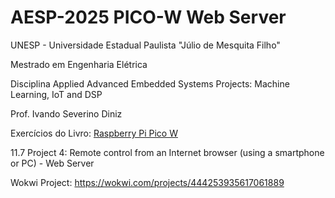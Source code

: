 # AESP-2025 PICO-W Web Server

UNESP - Universidade Estadual Paulista "Júlio de Mesquita Filho"

Mestrado em Engenharia Elétrica

Disciplina Applied Advanced Embedded Systems Projects: Machine Learning, IoT and DSP

Prof. Ivando Severino Diniz

Exercícios do Livro: [Raspberry Pi Pico W](https://www.elektor.com/products/raspberry-pi-pico-w-e-book)

11.7 Project 4: Remote control from an Internet browser (using a smartphone or PC) - Web Server

Wokwi Project: https://wokwi.com/projects/444253935617061889

